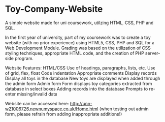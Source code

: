 # Toy-Company-Website
A simple website made for uni coursework, utilzing HTML, CSS, PHP and SQL.

In the first year of university, part of my coursework was to create a toy website (with no prior experience) using HTML5, CSS, PHP and SQL for a Web Development Module. Grading was based on the utilization of CSS styling techniques, appropriate HTML code, and the creation of PHP server-side program.

Website Features:
HTML/CSS
Use of headings, paragraphs, lists, etc.
Use of grid, flex, float
Code indentation
Appropriate comments
Display records
Display all toys in the database
New toys are displayed when added through the admin form
Admin form
Form displays toy categories extracted from database in select boxes
Adding records into the database
Prompts to re-enter missing/invalid data

Website can be accessed here: http://unn-w21006726.newnumyspace.co.uk/Home.html
(when testing out admin form, please refrain from adding inappropriate additions!)
